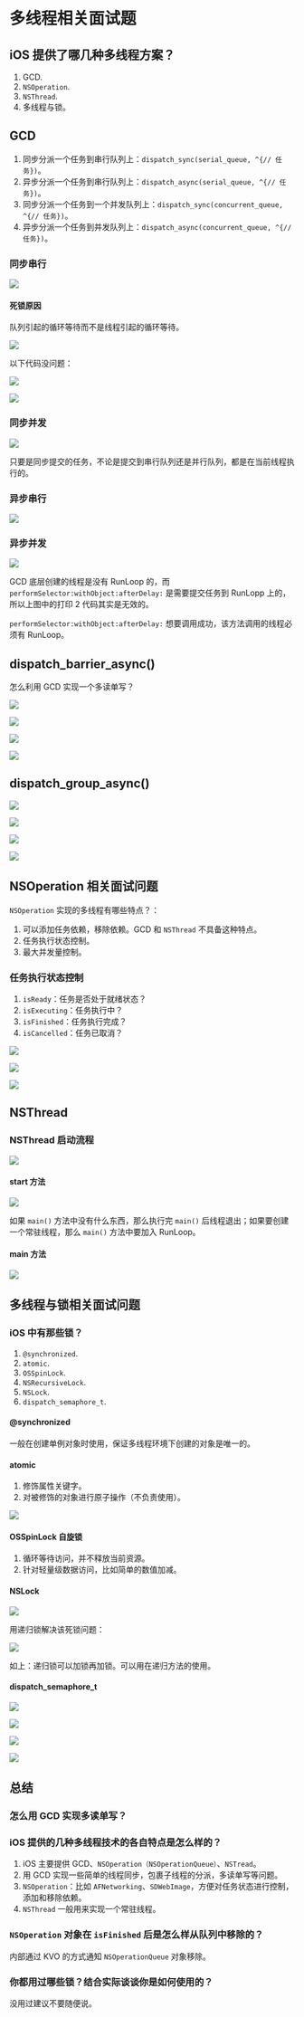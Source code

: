 # 多线程相关面试题

## iOS 提供了哪几种多线程方案？

1. GCD.
2. `NSOperation`.
3. `NSThread`.
4. 多线程与锁。

## GCD

1. 同步分派一个任务到串行队列上：`dispatch_sync(serial_queue, ^{// 任务})`。
2. 异步分派一个任务到串行队列上：`dispatch_async(serial_queue, ^{// 任务})`。
3. 同步分派一个任务到一个并发队列上：`dispatch_sync(concurrent_queue, ^{// 任务})`。
4. 异步分派一个任务到并发队列上：`dispatch_async(concurrent_queue, ^{// 任务})`。

### 同步串行

![](https://gitlab.com/kiriha/my-public-pictures/-/raw/main/pictures/2024/05/29_20_14_18_202405292014394.png)

#### 死锁原因

队列引起的循环等待而不是线程引起的循环等待。

![](https://gitlab.com/kiriha/my-public-pictures/-/raw/main/pictures/2024/05/29_20_16_34_202405292016939.png)

以下代码没问题：

![](https://gitlab.com/kiriha/my-public-pictures/-/raw/main/pictures/2024/05/29_20_18_46_202405292018533.png)

![](https://gitlab.com/kiriha/my-public-pictures/-/raw/main/pictures/2024/05/29_20_20_32_202405292020672.png)

### 同步并发

![](https://gitlab.com/kiriha/my-public-pictures/-/raw/main/pictures/2024/05/29_20_24_23_202405292024134.png)

只要是同步提交的任务，不论是提交到串行队列还是并行队列，都是在当前线程执行的。

### 异步串行

![](https://gitlab.com/kiriha/my-public-pictures/-/raw/main/pictures/2024/05/29_20_25_39_202405292025274.png)

### 异步并发

![](https://gitlab.com/kiriha/my-public-pictures/-/raw/main/pictures/2024/05/29_20_27_52_202405292027316.png)

GCD 底层创建的线程是没有 RunLoop 的，而 `performSelector:withObject:afterDelay:` 是需要提交任务到 RunLopp 上的，所以上图中的打印 2 代码其实是无效的。

`performSelector:withObject:afterDelay:` 想要调用成功，该方法调用的线程必须有 RunLoop。

## dispatch_barrier_async()

怎么利用 GCD 实现一个多读单写？

![](https://gitlab.com/kiriha/my-public-pictures/-/raw/main/pictures/2024/05/29_20_34_13_202405292034661.png)

![](https://gitlab.com/kiriha/my-public-pictures/-/raw/main/pictures/2024/05/29_20_35_48_202405292035499.png)

![](https://gitlab.com/kiriha/my-public-pictures/-/raw/main/pictures/2024/05/29_20_40_16_202405292040245.png)

![](https://gitlab.com/kiriha/my-public-pictures/-/raw/main/pictures/2024/05/29_20_38_21_202405292038862.png)

## dispatch_group_async()

![](https://gitlab.com/kiriha/my-public-pictures/-/raw/main/pictures/2024/05/29_20_42_4_202405292042620.png)

![](https://gitlab.com/kiriha/my-public-pictures/-/raw/main/pictures/2024/05/29_20_42_43_202405292042563.png)

![](https://gitlab.com/kiriha/my-public-pictures/-/raw/main/pictures/2024/05/29_20_43_20_202405292043420.png)

![](https://gitlab.com/kiriha/my-public-pictures/-/raw/main/pictures/2024/05/29_20_43_57_202405292043483.png)

## NSOperation 相关面试问题

`NSOperation` 实现的多线程有哪些特点？：

1. 可以添加任务依赖，移除依赖。GCD 和 `NSThread` 不具备这种特点。
2. 任务执行状态控制。
3. 最大并发量控制。

### 任务执行状态控制

1. `isReady`：任务是否处于就绪状态？
2. `isExecuting`：任务执行中？
3. `isFinished`：任务执行完成？
4. `isCancelled`：任务已取消？

![](https://gitlab.com/kiriha/my-public-pictures/-/raw/main/pictures/2024/05/29_20_51_32_202405292051697.png)

![](https://gitlab.com/kiriha/my-public-pictures/-/raw/main/pictures/2024/05/29_20_57_25_202405292057728.png)

![](https://gitlab.com/kiriha/my-public-pictures/-/raw/main/pictures/2024/05/29_20_55_1_202405292055186.png)

## NSThread

### NSThread 启动流程

![](https://gitlab.com/kiriha/my-public-pictures/-/raw/main/pictures/2024/05/29_21_0_8_202405292100080.png)

#### start 方法

![](https://gitlab.com/kiriha/my-public-pictures/-/raw/main/pictures/2024/05/29_21_5_50_202405292105186.png)

如果 `main()` 方法中没有什么东西，那么执行完 `main()` 后线程退出；如果要创建一个常驻线程，那么 `main()` 方法中要加入 RunLoop。

#### main 方法

![](https://gitlab.com/kiriha/my-public-pictures/-/raw/main/pictures/2024/05/29_21_3_51_202405292103661.png)

## 多线程与锁相关面试问题

### iOS 中有那些锁？

1. `@synchronized`.
2. `atomic`.
3. `OSSpinLock`.
4. `NSRecursiveLock`.
5. `NSLock`.
6. `dispatch_semaphore_t`.

#### @synchronized

一般在创建单例对象时使用，保证多线程环境下创建的对象是唯一的。

#### atomic

1. 修饰属性关键字。
2. 对被修饰的对象进行原子操作（不负责使用）。

![](https://gitlab.com/kiriha/my-public-pictures/-/raw/main/pictures/2024/05/29_21_12_0_202405292111782.png)

#### OSSpinLock 自旋锁

1. 循环等待访问，并不释放当前资源。
2. 针对轻量级数据访问，比如简单的数值加减。

#### NSLock

![](https://gitlab.com/kiriha/my-public-pictures/-/raw/main/pictures/2024/05/29_21_15_41_202405292115642.png)

用递归锁解决该死锁问题：

![](https://gitlab.com/kiriha/my-public-pictures/-/raw/main/pictures/2024/05/29_21_17_33_202405292117472.png)

如上：递归锁可以加锁再加锁。可以用在递归方法的使用。

#### dispatch_semaphore_t

![](https://gitlab.com/kiriha/my-public-pictures/-/raw/main/pictures/2024/05/29_21_19_37_202405292119175.png)

![](https://gitlab.com/kiriha/my-public-pictures/-/raw/main/pictures/2024/05/29_21_20_49_202405292120475.png)

![](https://gitlab.com/kiriha/my-public-pictures/-/raw/main/pictures/2024/05/29_21_21_45_202405292121096.png)

![](https://gitlab.com/kiriha/my-public-pictures/-/raw/main/pictures/2024/05/29_21_22_43_202405292122618.png)

## 总结

### 怎么用 GCD 实现多读单写？

### iOS 提供的几种多线程技术的各自特点是怎么样的？

1. iOS 主要提供 GCD、`NSOperation（NSOperationQueue）`、`NSTread`。
2. 用 GCD 实现一些简单的线程同步，包裹子线程的分派，多读单写等问题。
3. `NSOperation`：比如 `AFNetworking`、`SDWebImage`，方便对任务状态进行控制，添加和移除依赖。
4. `NSThread` 一般用来实现一个常驻线程。

### `NSOperation` 对象在 `isFinished` 后是怎么样从队列中移除的？

内部通过 KVO 的方式通知 `NSOperationQueue` 对象移除。

### 你都用过哪些锁？结合实际谈谈你是如何使用的？

没用过建议不要随便说。
